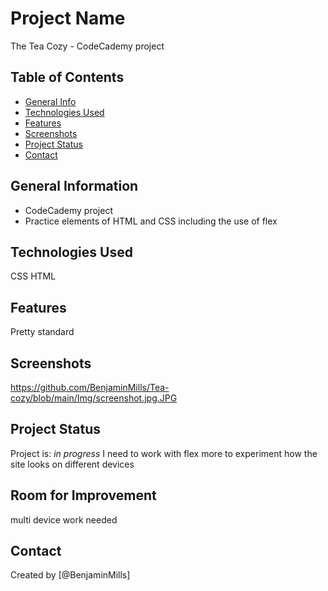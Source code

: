# Project Name
The Tea Cozy - CodeCademy project


## Table of Contents
* [General Info](#general-information)
* [Technologies Used](#technologies-used)
* [Features](#features)
* [Screenshots](#screenshots)
* [Project Status](#project-status)
* [Contact](#contact)
<!-- * [License](#license) -->


## General Information
- CodeCademy project
- Practice elements of HTML and CSS including the use of flex

<!-- You don't have to answer all the questions - just the ones relevant to your project. -->


## Technologies Used
CSS
HTML


## Features
Pretty standard


## Screenshots
https://github.com/BenjaminMills/Tea-cozy/blob/main/Img/screenshot.jpg.JPG
<!-- If you have screenshots you'd like to share, include them here. -->



## Project Status
Project is: _in progress_ I need to work with flex more to experiment how the site looks on different devices


## Room for Improvement
multi device work needed




## Contact
Created by [@BenjaminMills]


<!-- Optional -->
<!-- ## License -->
<!-- This project is open source and available under the [... License](). -->

<!-- You don't have to include all sections - just the one's relevant to your project -->

